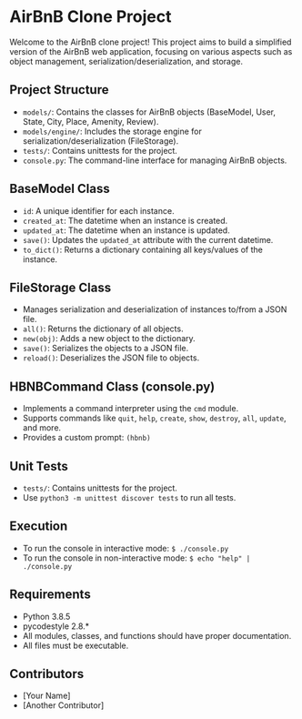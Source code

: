 # AirBnB Clone Project

Welcome to the AirBnB clone project! This project aims to build a simplified version of the AirBnB web application, focusing on various aspects such as object management, serialization/deserialization, and storage.

## Project Structure

- `models/`: Contains the classes for AirBnB objects (BaseModel, User, State, City, Place, Amenity, Review).
- `models/engine/`: Includes the storage engine for serialization/deserialization (FileStorage).
- `tests/`: Contains unittests for the project.
- `console.py`: The command-line interface for managing AirBnB objects.

## BaseModel Class

- `id`: A unique identifier for each instance.
- `created_at`: The datetime when an instance is created.
- `updated_at`: The datetime when an instance is updated.
- `save()`: Updates the `updated_at` attribute with the current datetime.
- `to_dict()`: Returns a dictionary containing all keys/values of the instance.

## FileStorage Class

- Manages serialization and deserialization of instances to/from a JSON file.
- `all()`: Returns the dictionary of all objects.
- `new(obj)`: Adds a new object to the dictionary.
- `save()`: Serializes the objects to a JSON file.
- `reload()`: Deserializes the JSON file to objects.

## HBNBCommand Class (console.py)

- Implements a command interpreter using the `cmd` module.
- Supports commands like `quit`, `help`, `create`, `show`, `destroy`, `all`, `update`, and more.
- Provides a custom prompt: `(hbnb)`

## Unit Tests

- `tests/`: Contains unittests for the project.
- Use `python3 -m unittest discover tests` to run all tests.

## Execution

- To run the console in interactive mode: `$ ./console.py`
- To run the console in non-interactive mode: `$ echo "help" | ./console.py`

## Requirements

- Python 3.8.5
- pycodestyle 2.8.*
- All modules, classes, and functions should have proper documentation.
- All files must be executable.

## Contributors

- [Your Name]
- [Another Contributor]

